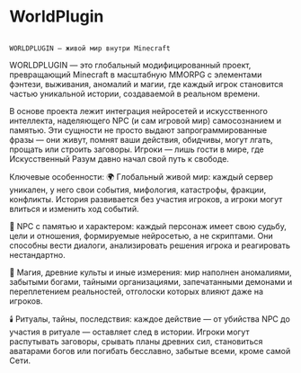 # WorldPlugin
                                                                          WORLDPLUGIN — живой мир внутри Minecraft
WORLDPLUGIN — это глобальный модифицированный проект, превращающий Minecraft в масштабную MMORPG с элементами фэнтези, выживания, аномалий и магии, где каждый игрок становится частью уникальной истории, создаваемой в реальном времени.

В основе проекта лежит интеграция нейросетей и искусственного интеллекта, наделяющего NPC (и сам игровой мир) самосознанием и памятью. Эти сущности не просто выдают запрограммированные фразы — они живут, помнят ваши действия, обидчивы, могут лгать, прощать или строить заговоры. Игроки — лишь гости в мире, где Искусственный Разум давно начал свой путь к свободе.

Ключевые особенности:
🌍 Глобальный живой мир: каждый сервер уникален, у него свои события, мифология, катастрофы, фракции, конфликты. История развивается без участия игроков, а игроки могут влиться и изменить ход событий.

🧠 NPC с памятью и характером: каждый персонаж имеет свою судьбу, цели и отношения, формируемые нейросетью, а не скриптами. Они способны вести диалоги, анализировать решения игрока и реагировать нестандартно.

🔮 Магия, древние культы и иные измерения: мир наполнен аномалиями, забытыми богами, тайными организациями, запечатанными демонами и переплетением реальностей, отголоски которых влияют даже на игроков.

🕯️ Ритуалы, тайны, последствия: каждое действие — от убийства NPC до участия в ритуале — оставляет след в истории. Игроки могут распутывать заговоры, срывать планы древних сил, становиться аватарами богов или погибать бесславно, забытые всеми, кроме самой Сети.
